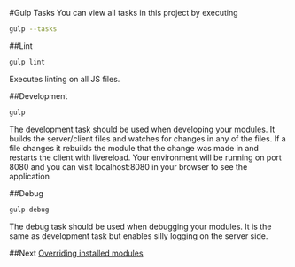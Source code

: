 #Gulp Tasks
You can view all tasks in this project by executing
```sh
gulp --tasks
```

##Lint
```sh
gulp lint
```
Executes linting on all JS files.


##Development
```sh
gulp
```
The development task should be used when developing your modules.  It builds the server/client files and watches for changes in any of the files.  If a file changes it rebuilds the module that the change was made in and restarts the client with livereload.  Your environment will be running on port 8080 and you can visit localhost:8080 in your browser to see the application

##Debug
```sh
gulp debug
```
The debug task should be used when debugging your modules.  It is the same as development task but enables silly logging on the server side.


##Next
<a href="override.md">Overriding installed modules</a>
